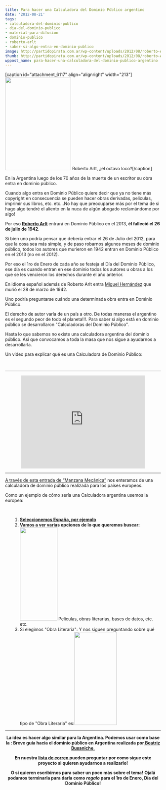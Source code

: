 ```yaml
---
title: Para hacer una Calculadora del Dominio Público argentino
date: '2012-08-21'
tags:
- calculadora-del-dominio-publico
- dia-del-dominio-publico
- material-para-difusion
- dominio-publico
- roberto-arlt
- saber-si-algo-entra-en-dominio-publico
image: http://partidopirata.com.ar/wp-content/uploads/2012/08/roberto-Arlt.jpg
thumb: http://partidopirata.com.ar/wp-content/uploads/2012/08/roberto-Arlt-150x150.jpg
wppost_name: para-hacer-una-calculadora-del-dominio-publico-argentino
---
```


[caption id="attachment_6117" align="alignright" width="213"]<a href="http://partidopirata.com.ar/wp-content/uploads/2012/08/roberto-Arlt.jpg"><img class="size-medium wp-image-6117" title="roberto Arlt" src="http://partidopirata.com.ar/wp-content/uploads/2012/08/roberto-Arlt-213x300.jpg" alt="" width="213" height="300" /></a> Roberto Arlt, ¿el octavo loco?[/caption]

En la Argentina luego de los 70 años de la muerte de un escritor su obra entra en dominio público.

Cuando algo entra en Dominio Público quiere decir que ya no tiene más copyright en consecuencia se pueden hacer obras derivadas, peliculas, imprimir sus libros, etc. etc...No hay que preocuparse más por el tema de si hago algo tendré el aliento en la nuca de algún abogado reclamándome por algo!

Por eso <strong><a href="http://es.wikipedia.org/wiki/Roberto_Arlt" target="_blank">Roberto Arlt</a> </strong>entrará en Dominio Público en el 2013, <strong>él falleció el 26 de julio de 1942</strong>.

Si bien uno podría pensar que debería entrar el 26 de Julio del 2012, para que la cosa sea más simple, y de paso robarnos algunos meses de dominio público, todos los autores que murieron en 1942 entran en Dominio Público en el 2013 (no en el 2012).

Por eso el 1ro de Enero de cada año se festeja el Día del Dominio Público, ese día es cuando entran en ese dominio todos los autores u obras a los que se les vencieron los derechos durante el año anterior.

En idioma español además de Roberto Arlt entra <a href="http://es.wikipedia.org/wiki/Miguel_Hern%C3%A1ndez" target="_blank">Miguel Hernández</a> que murió el 28 de marzo de 1942.

Uno podría preguntarse cuándo una determinada obra entra en Dominio Público.

El derecho de autor varía de un país a otro. De todas maneras el argentino es el segundo peor de todo el planeta!!!. Para saber si algo está en dominio público se desarrollaron "Calculadoras del Dominio Público".

Hasta lo que sabemos no existe una calculadora argentina del dominio público. Así que convocamos a toda la masa que nos sigue a ayudarnos a desarrollarla.

Un video para explicar qué es una Calculadora de Dominio Público:

&nbsp;

<hr />

<center>
<iframe src="http://player.vimeo.com/video/16762573?title=0&amp;byline=0&amp;portrait=0" frameborder="0" width="400" height="300"></iframe></center>

<hr />

<a href="http://www.manzanamecanica.org/2011/08/la_marana_legal_que_amenaza_al_dominio_publico.html" target="_blank">A través de esta entrada de “Manzana Mecánica”</a> nos enteramos de una calculadora de dominio público realizada para los países europeos.

Como un ejemplo de cómo sería una Calculadora argentina usemos la europea:

&nbsp;
<ol>
<ol>
	<li><strong><a href="http://outofcopyright.eu/calculator.html" target="_blank">Seleccionemos España, por ejemplo</a></strong></li>
	<li><strong>Vamos a ver varias opciones de lo que queremos buscar:</strong><a href="http://partidopirata.com.ar/wp-content/uploads/2012/08/2.png"><img class="aligncenter size-medium wp-image-6118" title="2" src="http://partidopirata.com.ar/wp-content/uploads/2012/08/2-121x300.png" alt="" width="121" height="300" /></a>
Peliculas, obras literarias, bases de datos, etc. etc.</li>
	<li>Si elegimos "Obra Literaria":
Y nos siguen preguntando sobre qué tipo de "Obra Literaria" es:<a href="http://partidopirata.com.ar/wp-content/uploads/2012/08/3.png"><img class="aligncenter size-medium wp-image-6119" title="3" src="http://partidopirata.com.ar/wp-content/uploads/2012/08/3-137x300.png" alt="" width="137" height="300" /></a></li>
</ol>
</ol>

<hr />
<p style="text-align: center;"><strong>La idea es hacer algo similar para la Argentina. Podemos usar como base la : Breve guía hacia el dominio público en Argentina realizada por<a href="http://www.bea.org.ar/2010/07/breve-guia-hacia-el-dominio-publico-en-argentina/" target="_blank"> Beatriz Busaniche.</a></strong></p>
<p style="text-align: center;"><strong>En nuestra <a href="http://lists.partidopirata.com.ar/listinfo.cgi/general-partidopirata.com.ar" target="_blank">lista de correo </a>pueden preguntar</strong>
<strong> por como sigue este proyecto si quieren ayudarnos a realizarlo!</strong></p>
<p style="text-align: center;"><strong><a>O si quieren escribirnos para saber un poco más sobre el tema!</a></strong>
<strong> Ojalá podamos terminarla para darla como <em>regalo</em> para el 1ro de Enero, Día del Dominio Público!</strong></p>
